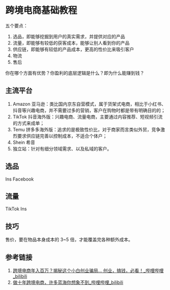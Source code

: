 # 跨境电商基础教程


五个要点：
1. 选品，即能够挖掘到用户的真实需求，并提供对应的产品
2. 流量，即能够有较低的获客成本，能够让别人看到你的产品
3. 供应链，即能够有较低的产品成本，更高的性价比来吸引客户
4. 物流
5. 售后

你在哪个方面有优势？你盈利的底层逻辑是什么？即为什么能赚到钱？

## 主流平台

1. Amazon 亚马逊：类比国内京东自营模式，属于货架式电商，相比于小红书、抖音等兴趣电商，并不需要过多的营销，客户在购物时都是带有明确目的的；
2. TikTok 抖音海外版：兴趣电商、流量电商，主要通过内容推荐、短视频引流的方式来成单；
3. Temu 拼多多海外版：追求的是极致性价比，对于商家而言类似外贸，竞争激烈要求供应链完善以控制成本，不适合个体户；
4. Shein 希音
5. 独立站：针对有细分领域需求、以及私域的客户。

## 选品

Ins
Facebook

## 流量


TikTok
Ins

## 技巧

售价，要在物品本身成本的 3~5 倍，才能覆盖完各种额外成本。

## 参考链接

1. [跨境电商年入百万？揭秘这个小白创业骗局... 创业，搞钱，必看！\_哔哩哔哩\_bilibili](https://www.bilibili.com/video/BV1qC411h7n5)
2. [做十年跨境电商，许多蓝海你想象不到\_哔哩哔哩\_bilibili](https://www.bilibili.com/video/BV1cU411S7R8)
